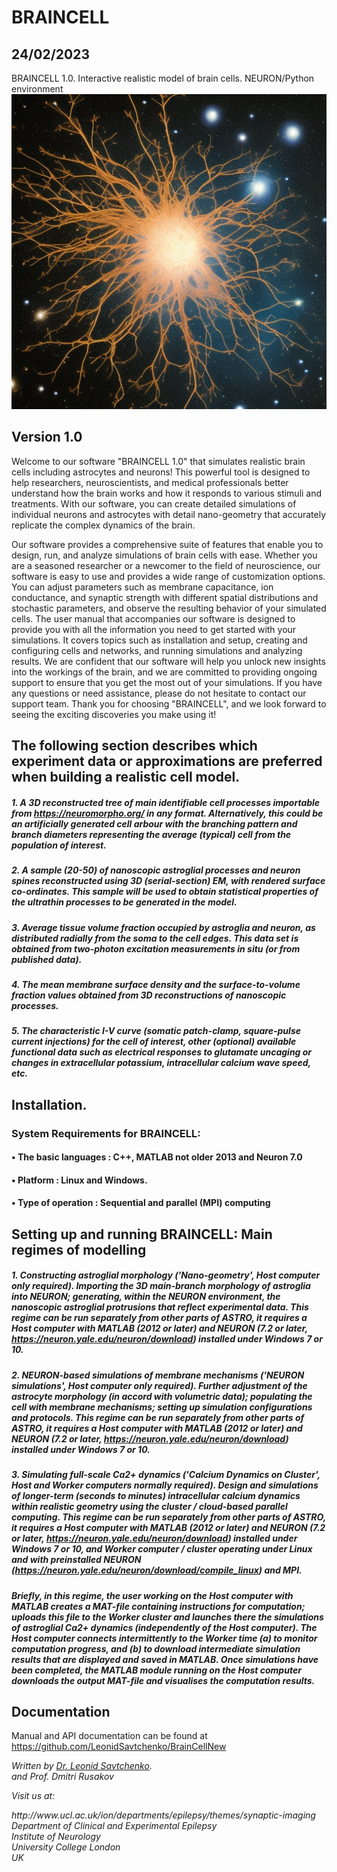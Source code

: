 # BRAINCELL
## 24/02/2023


BRAINCELL 1.0. Interactive realistic model of brain cells. NEURON/Python environment
![Brain Cell](https://github.com/LeonidSavtchenko/BrainCellNew/blob/main/2696937247-astrocyte.jpg)

## Version 1.0

<p> 

Welcome to our software "BRAINCELL 1.0" that simulates realistic brain cells including astrocytes and neurons! 
This powerful tool is designed to help researchers, neuroscientists, and medical professionals better understand how the brain works and how it responds to various stimuli and treatments.
With our software, you can create detailed simulations of individual neurons and astrocytes with detail nano-geometry  that accurately replicate the complex dynamics of the brain. 
</p>
<p>
Our software provides a comprehensive suite of features that enable you to design, run, and analyze simulations of brain cells with ease.
Whether you are a seasoned researcher or a newcomer to the field of neuroscience, our software is easy to use and provides a wide range of customization options. 
You can adjust parameters such as membrane capacitance, ion conductance, and synaptic strength with different spatial distributions and stochastic parameters, and observe the resulting behavior of your simulated cells.
The user manual that accompanies our software is designed to provide you with all the information you need to get started with your simulations. 
It covers topics such as installation and setup, creating and configuring cells and networks, and running simulations and analyzing results.
We are confident that our software will help you unlock new insights into the workings of the brain, and we are committed to providing ongoing support to ensure that you get the most out of your simulations. If you have any questions or need assistance, please do not hesitate to contact our support team.
Thank you for choosing "BRAINCELL", and we look forward to seeing the exciting discoveries you make using it!

</p>




## The following section describes which experiment data or approximations are preferred when building a realistic cell model.

##### 1. A 3D reconstructed tree of main identifiable cell processes importable from https://neuromorpho.org/ in any format. Alternatively, this could be  an artificially generated cell arbour with the branching pattern and branch diameters representing the average (typical)  cell from the population of interest. 
##### 2. A sample (20-50) of nanoscopic astroglial processes and neuron spines reconstructed using 3D (serial-section) EM, with rendered surface co-ordinates.  This sample will be used to obtain statistical properties of the ultrathin processes to be generated in the model. 
##### 3. Average tissue volume fraction occupied by astroglia and neuron, as distributed radially from the soma to the cell edges.  This data set is obtained from two-photon excitation measurements in situ (or from published data). 
##### 4. The mean membrane surface density and the surface-to-volume fraction values obtained from 3D reconstructions of nanoscopic  processes.  
##### 5. The characteristic I-V curve (somatic patch-clamp, square-pulse current injections) for the cell of interest, other (optional) available functional data such as electrical responses to glutamate uncaging or changes in extracellular potassium, intracellular calcium wave speed, etc. 


## Installation. 

### System Requirements for BRAINCELL:
#### •	The basic languages : C++, MATLAB not older 2013 and Neuron 7.0
#### •	Platform : Linux and Windows. 
#### •	Type of operation : Sequential and parallel (MPI) computing


## Setting up and running BRAINCELL: Main regimes of modelling 


##### 1.	Constructing astroglial morphology ('Nano-geometry', Host computer only required). Importing the 3D main-branch morphology of astroglia into NEURON; generating, within the NEURON environment, the nanoscopic astroglial protrusions that reflect experimental data. This regime can be run separately from other parts of ASTRO, it requires a Host computer with MATLAB (2012 or later) and NEURON (7.2 or later, https://neuron.yale.edu/neuron/download) installed under Windows 7 or 10. 

##### 2.	NEURON-based simulations of membrane mechanisms ('NEURON simulations', Host computer only required). Further adjustment of the astrocyte morphology (in accord with volumetric data); populating the cell with membrane mechanisms; setting up simulation configurations and protocols. This regime can be run separately from other parts of ASTRO, it requires a Host computer with MATLAB (2012 or later) and NEURON (7.2 or later, https://neuron.yale.edu/neuron/download) installed under Windows 7 or 10. 
##### 3.	Simulating full-scale Ca2+ dynamics ('Calcium Dynamics on Cluster', Host and Worker computers normally required). Design and simulations of longer-term (seconds to minutes) intracellular calcium dynamics within realistic geometry using the cluster / cloud-based parallel computing. This regime can be run separately from other parts of ASTRO, it requires a Host computer with MATLAB (2012 or later) and NEURON (7.2 or later, https://neuron.yale.edu/neuron/download) installed under Windows 7 or 10, and Worker computer / cluster operating under Linux and with preinstalled NEURON (https://neuron.yale.edu/neuron/download/compile_linux) and MPI. 
##### Briefly, in this regime, the user working on the Host computer with MATLAB creates a MAT-file containing instructions for computation; uploads this file to the Worker cluster and launches there the simulations of astroglial Ca2+ dynamics (independently of the Host computer). The Host computer connects intermittently to the Worker time (a) to monitor computation progress, and (b) to download intermediate simulation results that are displayed and saved in MATLAB. Once simulations have been completed, the MATLAB module running on the Host computer downloads the output MAT-file and visualises the computation results. 


## Documentation

Manual and API documentation can be found at https://github.com/LeonidSavtchenko/BrainCellNew



<address>

Written by <a href="mailto:savtchenko#yahoo.com">Dr. Leonid Savtchenko</a>.<br> and Prof. Dmitri Rusakov 
<p>
Visit us at:<br> </p>
http://www.ucl.ac.uk/ion/departments/epilepsy/themes/synaptic-imaging <br>
Department of Clinical and Experimental Epilepsy<br>
Institute of Neurology<br>
University College London<br>
UK<br>

</address>

